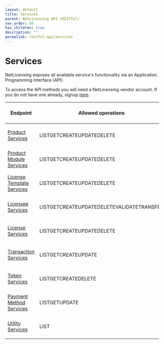 ```yaml
---
layout: default
title: Services
parent: NetLicensing API (RESTful)
nav_order: 99
has_children: true
description: ""
permalink: restful-api/services
---
```


Services
========


NetLicensing exposes all available service's functionality via an
Application Programming Interface (API).

To access the API methods you will need a NetLicensing vendor account.
If you do not have one already, signup
<a href="https://go.netlicensing.io/console/v2/content/register.xhtml" class="external-link">here</a>.

<table>
<colgroup>
<col style="width: 33%" />
<col style="width: 33%" />
<col style="width: 33%" />
</colgroup>
<thead>
<tr class="header">
<th>Endpoint</th>
<th>Allowed operations</th>
<th>Supported authentication method <a href="security">(?)</a></th>
</tr>
</thead>
<tbody>
<tr class="odd">
<td><p><a href="https://www.labs64.de/confluence/display/NLICPUB/Product+Services">Product Services</a></p></td>
<td><span class="status-macro aui-lozenge aui-lozenge-success aui-lozenge-subtle">LIST</span><span class="status-macro aui-lozenge aui-lozenge-subtle">GET</span><span class="status-macro aui-lozenge aui-lozenge-complete aui-lozenge-subtle">CREATE</span><span class="status-macro aui-lozenge aui-lozenge-current aui-lozenge-subtle">UPDATE</span><span class="status-macro aui-lozenge aui-lozenge-error aui-lozenge-subtle">DELETE</span></td>
<td><p><span><span class="status-macro aui-lozenge aui-lozenge-subtle">BASIC AUTH</span><span class="status-macro aui-lozenge aui-lozenge-subtle">APIKEY</span></span></p></td>
</tr>
<tr class="even">
<td><a href="https://www.labs64.de/confluence/display/NLICPUB/Product+Module+Services">Product Module Services</a></td>
<td><span class="status-macro aui-lozenge aui-lozenge-success aui-lozenge-subtle">LIST</span><span class="status-macro aui-lozenge aui-lozenge-subtle">GET</span><span class="status-macro aui-lozenge aui-lozenge-complete aui-lozenge-subtle">CREATE</span><span class="status-macro aui-lozenge aui-lozenge-current aui-lozenge-subtle">UPDATE</span><span class="status-macro aui-lozenge aui-lozenge-error aui-lozenge-subtle">DELETE</span></td>
<td><p><span class="status-macro aui-lozenge aui-lozenge-subtle">BASIC AUTH</span><span class="status-macro aui-lozenge aui-lozenge-subtle">APIKEY</span></p></td>
</tr>
<tr class="odd">
<td><a href="https://www.labs64.de/confluence/display/NLICPUB/License+Template+Services">License Template Services</a></td>
<td><span class="status-macro aui-lozenge aui-lozenge-success aui-lozenge-subtle">LIST</span><span class="status-macro aui-lozenge aui-lozenge-subtle">GET</span><span class="status-macro aui-lozenge aui-lozenge-complete aui-lozenge-subtle">CREATE</span><span class="status-macro aui-lozenge aui-lozenge-current aui-lozenge-subtle">UPDATE</span><span class="status-macro aui-lozenge aui-lozenge-error aui-lozenge-subtle">DELETE</span></td>
<td><p><span class="status-macro aui-lozenge aui-lozenge-subtle">BASIC AUTH</span><span class="status-macro aui-lozenge aui-lozenge-subtle">APIKEY</span></p></td>
</tr>
<tr class="even">
<td><a href="https://www.labs64.de/confluence/display/NLICPUB/Licensee+Services">Licensee Services</a></td>
<td><span class="status-macro aui-lozenge aui-lozenge-success aui-lozenge-subtle">LIST</span><span class="status-macro aui-lozenge aui-lozenge-subtle">GET</span><span class="status-macro aui-lozenge aui-lozenge-complete aui-lozenge-subtle">CREATE</span><span class="status-macro aui-lozenge aui-lozenge-current aui-lozenge-subtle">UPDATE</span><span class="status-macro aui-lozenge aui-lozenge-error aui-lozenge-subtle">DELETE</span><span class="status-macro aui-lozenge aui-lozenge-subtle">VALIDATE</span><span class="status-macro aui-lozenge aui-lozenge-subtle">TRANSFER</span></td>
<td><p><span class="status-macro aui-lozenge aui-lozenge-subtle">BASIC AUTH</span><span class="status-macro aui-lozenge aui-lozenge-subtle">APIKEY</span></p></td>
</tr>
<tr class="odd">
<td><a href="https://www.labs64.de/confluence/display/NLICPUB/License+Services">License Services</a></td>
<td><span class="status-macro aui-lozenge aui-lozenge-success aui-lozenge-subtle">LIST</span><span class="status-macro aui-lozenge aui-lozenge-subtle">GET</span><span class="status-macro aui-lozenge aui-lozenge-complete aui-lozenge-subtle">CREATE</span><span class="status-macro aui-lozenge aui-lozenge-current aui-lozenge-subtle">UPDATE</span><span class="status-macro aui-lozenge aui-lozenge-error aui-lozenge-subtle">DELETE</span></td>
<td><p><span><span class="status-macro aui-lozenge aui-lozenge-subtle">BASIC AUTH</span><span class="status-macro aui-lozenge aui-lozenge-subtle">APIKEY</span><br />
</span></p></td>
</tr>
<tr class="even">
<td><a href="https://www.labs64.de/confluence/display/NLICPUB/Transaction+Services">Transaction Services</a></td>
<td><span class="status-macro aui-lozenge aui-lozenge-success aui-lozenge-subtle">LIST</span><span class="status-macro aui-lozenge aui-lozenge-subtle">GET</span><span class="status-macro aui-lozenge aui-lozenge-complete aui-lozenge-subtle">CREATE</span><span class="status-macro aui-lozenge aui-lozenge-current aui-lozenge-subtle">UPDATE</span></td>
<td><p><span><span class="status-macro aui-lozenge aui-lozenge-subtle">BASIC AUTH</span><span class="status-macro aui-lozenge aui-lozenge-subtle">APIKEY</span><br />
</span></p></td>
</tr>
<tr class="odd">
<td><a href="https://www.labs64.de/confluence/display/NLICPUB/Token+Services">Token Services</a></td>
<td><span class="status-macro aui-lozenge aui-lozenge-success aui-lozenge-subtle">LIST</span><span class="status-macro aui-lozenge aui-lozenge-subtle">GET</span><span class="status-macro aui-lozenge aui-lozenge-complete aui-lozenge-subtle">CREATE</span><span class="status-macro aui-lozenge aui-lozenge-error aui-lozenge-subtle">DELETE</span></td>
<td><p><span class="status-macro aui-lozenge aui-lozenge-subtle">BASIC AUTH</span><span class="status-macro aui-lozenge aui-lozenge-subtle">APIKEY</span></p></td>
</tr>
<tr class="even">
<td><a href="https://www.labs64.de/confluence/display/NLICPUB/Payment+Method+Services">Payment Method Services</a></td>
<td><span class="status-macro aui-lozenge aui-lozenge-success aui-lozenge-subtle">LIST</span><span class="status-macro aui-lozenge aui-lozenge-subtle">GET</span><span class="status-macro aui-lozenge aui-lozenge-current aui-lozenge-subtle">UPDATE</span></td>
<td><p><span class="status-macro aui-lozenge aui-lozenge-subtle">BASIC AUTH</span><span class="status-macro aui-lozenge aui-lozenge-subtle">APIKEY</span></p></td>
</tr>
<tr class="odd">
<td><a href="https://www.labs64.de/confluence/display/NLICPUB/Utility+Services">Utility Services</a></td>
<td><span class="status-macro aui-lozenge aui-lozenge-success aui-lozenge-subtle">LIST</span></td>
<td><p><span class="status-macro aui-lozenge aui-lozenge-subtle">BASIC AUTH</span><span class="status-macro aui-lozenge aui-lozenge-subtle">APIKEY</span></p></td>
</tr>
</tbody>
</table>
